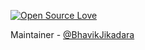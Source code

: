 [![Open Source Love](https://badges.frapsoft.com/os/v1/open-source.svg?v=103)](https://github.com/ellerbrock/open-source-badges/)

Maintainer - [@BhavikJikadara](https://github.com/Bhavik-Jikadara/)
